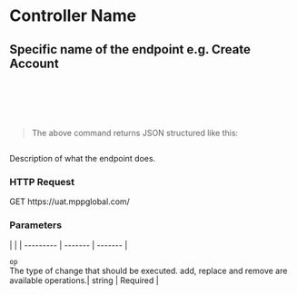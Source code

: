 # Controller Name

## Specific name of the endpoint e.g. Create Account

```shell

```

```csharp

```

```java

```

```ruby

```

```python

```

```javascript

```

> The above command returns JSON structured like this:

```json

```

Description of what the endpoint does.

### HTTP Request

<div class="endpoint-cont">
<span class="endpoint-verb endpoint-verb-get">GET</span>
<span class="endpoint-path">https://uat.mppglobal.com/</span>
</div>

### Parameters
 |  |  | 
--------- | ------- | ------- | 

`op` <br />The type of change that should be executed. add, replace and remove are available operations.| <span class="string">string</span> | <span class="required">Required</span> | 

